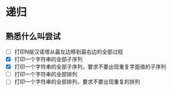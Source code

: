 # 递归

## 熟悉什么叫尝试

- [ ] 打印N层汉诺塔从最左边移到最右边的全部过程
- [x] 打印一个字符串的全部子序列
- [x] 打印一个字符串的全部子序列，要求不要出现重复字面值的子序列
- [ ] 打印一个字符串的全部排列
- [ ] 打印一个字符串的全部排列，要求不要出现重复的排列